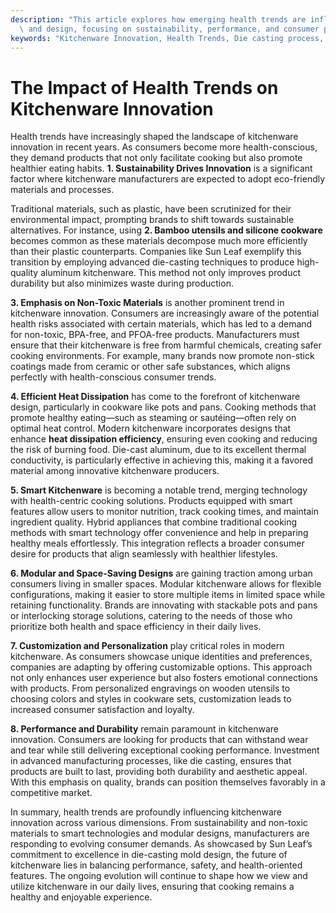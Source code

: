```yaml
---
description: "This article explores how emerging health trends are influencing kitchenware innovation\
  \ and design, focusing on sustainability, performance, and consumer preferences."
keywords: "Kitchenware Innovation, Health Trends, Die casting process, Heat dissipation efficiency"
---
```

# The Impact of Health Trends on Kitchenware Innovation

Health trends have increasingly shaped the landscape of kitchenware innovation in recent years. As consumers become more health-conscious, they demand products that not only facilitate cooking but also promote healthier eating habits. **1. Sustainability Drives Innovation** is a significant factor where kitchenware manufacturers are expected to adopt eco-friendly materials and processes. 

Traditional materials, such as plastic, have been scrutinized for their environmental impact, prompting brands to shift towards sustainable alternatives. For instance, using **2. Bamboo utensils and silicone cookware** becomes common as these materials decompose much more efficiently than their plastic counterparts. Companies like Sun Leaf exemplify this transition by employing advanced die-casting techniques to produce high-quality aluminum kitchenware. This method not only improves product durability but also minimizes waste during production.

**3. Emphasis on Non-Toxic Materials** is another prominent trend in kitchenware innovation. Consumers are increasingly aware of the potential health risks associated with certain materials, which has led to a demand for non-toxic, BPA-free, and PFOA-free products. Manufacturers must ensure that their kitchenware is free from harmful chemicals, creating safer cooking environments. For example, many brands now promote non-stick coatings made from ceramic or other safe substances, which aligns perfectly with health-conscious consumer trends.

**4. Efficient Heat Dissipation** has come to the forefront of kitchenware design, particularly in cookware like pots and pans. Cooking methods that promote healthy eating—such as steaming or sautéing—often rely on optimal heat control. Modern kitchenware incorporates designs that enhance **heat dissipation efficiency**, ensuring even cooking and reducing the risk of burning food. Die-cast aluminum, due to its excellent thermal conductivity, is particularly effective in achieving this, making it a favored material among innovative kitchenware producers.

**5. Smart Kitchenware** is becoming a notable trend, merging technology with health-centric cooking solutions. Products equipped with smart features allow users to monitor nutrition, track cooking times, and maintain ingredient quality. Hybrid appliances that combine traditional cooking methods with smart technology offer convenience and help in preparing healthy meals effortlessly. This integration reflects a broader consumer desire for products that align seamlessly with healthier lifestyles.

**6. Modular and Space-Saving Designs** are gaining traction among urban consumers living in smaller spaces. Modular kitchenware allows for flexible configurations, making it easier to store multiple items in limited space while retaining functionality. Brands are innovating with stackable pots and pans or interlocking storage solutions, catering to the needs of those who prioritize both health and space efficiency in their daily lives.

**7. Customization and Personalization** play critical roles in modern kitchenware. As consumers showcase unique identities and preferences, companies are adapting by offering customizable options. This approach not only enhances user experience but also fosters emotional connections with products. From personalized engravings on wooden utensils to choosing colors and styles in cookware sets, customization leads to increased consumer satisfaction and loyalty.

**8. Performance and Durability** remain paramount in kitchenware innovation. Consumers are looking for products that can withstand wear and tear while still delivering exceptional cooking performance. Investment in advanced manufacturing processes, like die casting, ensures that products are built to last, providing both durability and aesthetic appeal. With this emphasis on quality, brands can position themselves favorably in a competitive market.

In summary, health trends are profoundly influencing kitchenware innovation across various dimensions. From sustainability and non-toxic materials to smart technologies and modular designs, manufacturers are responding to evolving consumer demands. As showcased by Sun Leaf’s commitment to excellence in die-casting mold design, the future of kitchenware lies in balancing performance, safety, and health-oriented features. The ongoing evolution will continue to shape how we view and utilize kitchenware in our daily lives, ensuring that cooking remains a healthy and enjoyable experience.
